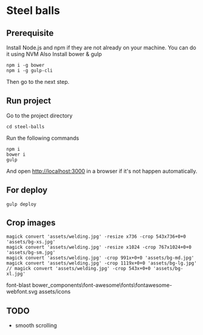 # Steel balls
## Prerequisite

Install Node.js and npm if they are not already on your machine. You can do it using NVM
Also Install bower & gulp

    npm i -g bower
    npm i -g gulp-cli

Then go to the next step.

## Run project
Go to the project directory

    cd steel-balls

Run the following commands

    npm i
    bower i
    gulp

And open [http://localhost:3000](localhost:3000) in a browser if it's not happen automatically.

## For deploy

    gulp deploy
    
## Crop images

    magick convert 'assets/welding.jpg' -resize x736 -crop 543x736+0+0 'assets/bg-xs.jpg'
    magick convert 'assets/welding.jpg' -resize x1024 -crop 767x1024+0+0 'assets/bg-sm.jpg'
    magick convert 'assets/welding.jpg' -crop 991x+0+0 'assets/bg-md.jpg'
    magick convert 'assets/welding.jpg' -crop 1119x+0+0 'assets/bg-lg.jpg'
    // magick convert 'assets/welding.jpg' -crop 543x+0+0 'assets/bg-xl.jpg'
    
font-blast bower_components\font-awesome\fonts\fontawesome-webfont.svg assets/icons
    
## TODO
- smooth scrolling
